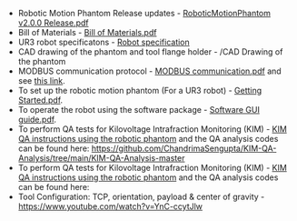 * Robotic Motion Phantom Release updates                                 -   [RoboticMotionPhantom v2.0.0 Release.pdf](https://github.com/ACRF-Image-X-Institute/6-DoF-Robotic-Motion-Phantom/blob/main/Documentation/RoboticMotionPhantom%20v2.0.0%20Release.pdf)
* Bill of Materials                                                      -   [Bill of Materials.pdf](https://github.com/ACRF-Image-X-Institute/6-DoF-Robotic-Motion-Phantom/blob/main/Documentation/Bill%20of%20materials.pdf)
* UR3 robot specificatons                                                -   [Robot specification](https://www.universal-robots.com/products/ur3-robot/) 
* CAD drawing of the phantom and tool flange holder                      -   /CAD Drawing of the phantom
* MODBUS communication protocol                                          -   [MODBUS communication.pdf](https://github.com/ACRF-Image-X-Institute/6-DoF-Robotic-Motion-Phantom/blob/main/Documentation/MODBUS%20communication.pdf) and see [this link](https://www.universal-robots.com/articles/ur/modbus-server/).
* To set up the robotic motion phantom (For a UR3 robot)                 -   [Getting Started.pdf](https://github.com/ACRF-Image-X-Institute/6-DoF-Robotic-Motion-Phantom/blob/main/Documentation/Getting%20Started.docx). 
* To operate the robot using the software package                        -   [Software GUI guide.pdf](https://github.com/ACRF-Image-X-Institute/6-DoF-Robotic-Motion-Phantom/blob/main/Documentation/Software%20GUI%20Guide.pdf). 
* To perform QA tests for Kilovoltage Intrafraction Monitoring (KIM)     -   [KIM QA instructions using the robotic phantom](https://github.com/ACRF-Image-X-Institute/6-DoF-Robotic-Motion-Phantom/blob/main/Documentation/KIM%20QA%20Instructions.pdf) and the QA analysis codes can be found here: https://github.com/ChandrimaSengupta/KIM-QA-Analysis/tree/main/KIM-QA-Analysis-master
* To perform QA tests for Kilovoltage Intrafraction Monitoring (KIM)     -   [KIM QA instructions using the robotic phantom](https://github.com/ACRF-Image-X-Institute/6-DoF-Robotic-Motion-Phantom/blob/main/Documentation/KIM%20QA%20Instructions.pdf) and the QA analysis codes can be found here:
* Tool Configuration: TCP, orientation, payload & center of gravity      -    https://www.youtube.com/watch?v=YnC-ccytJlw
